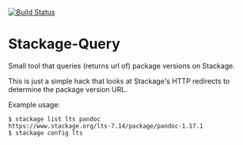 [![Build Status](https://travis-ci.org/juhp/stackage-query.png)](https://travis-ci.org/juhp/stackage-query)

# Stackage-Query

Small tool that queries (returns url of) package versions on Stackage.

This is just a simple hack that looks at Stackage's HTTP redirects
to determine the package version URL.

Example usage:

```
$ stackage list lts pandoc
https://www.stackage.org/lts-7.14/package/pandoc-1.17.1
$ stackage config lts
```
